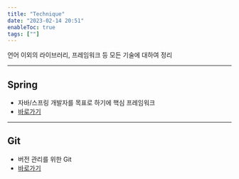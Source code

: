 ```yaml
---
title: "Technique"
date: "2023-02-14 20:51"
enableToc: true
tags: [""]
---
```


언어 이외의 라이브러리, 프레임워크 등 모든 기술에 대하여 정리

<hr>

## Spring

- 자바/스프링 개발자를 목표로 하기에 핵심 프레임워크
- [바로가기](notes/TIL/fragment/tech/spring/spring)

<hr>

## Git

- 버전 관리를 위한 Git
- [바로가기](notes/TIL/fragment/tech/git/git)
